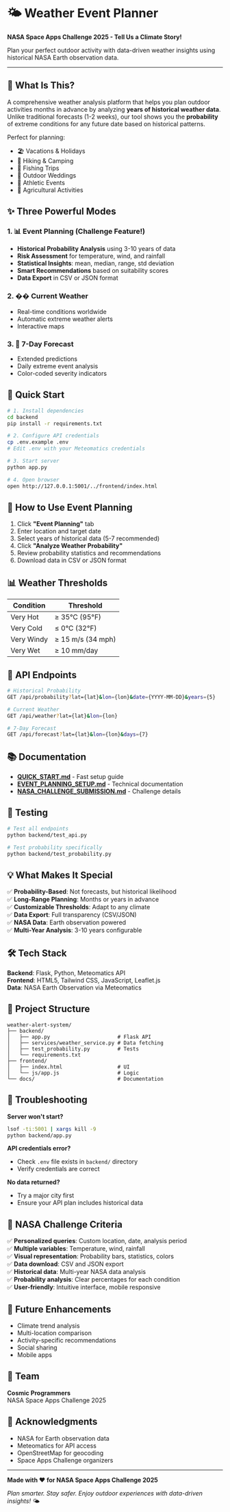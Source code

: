 # 🌤️ Weather Event Planner

**NASA Space Apps Challenge 2025 - Tell Us a Climate Story!**

Plan your perfect outdoor activity with data-driven weather insights using historical NASA Earth observation data.

---

## 🎯 What Is This?

A comprehensive weather analysis platform that helps you plan outdoor activities months in advance by analyzing **years of historical weather data**. Unlike traditional forecasts (1-2 weeks), our tool shows you the **probability** of extreme conditions for any future date based on historical patterns.

Perfect for planning:
- 🏖️ Vacations & Holidays  
- 🥾 Hiking & Camping
- 🎣 Fishing Trips
- 💒 Outdoor Weddings
- 🏃 Athletic Events
- 🌾 Agricultural Activities

## ✨ Three Powerful Modes

### 1. 📊 Event Planning (Challenge Feature!)
- **Historical Probability Analysis** using 3-10 years of data
- **Risk Assessment** for temperature, wind, and rainfall
- **Statistical Insights**: mean, median, range, std deviation
- **Smart Recommendations** based on suitability scores
- **Data Export** in CSV or JSON format

### 2. ��️ Current Weather
- Real-time conditions worldwide
- Automatic extreme weather alerts
- Interactive maps

### 3. 📅 7-Day Forecast
- Extended predictions
- Daily extreme event analysis
- Color-coded severity indicators

## 🚀 Quick Start

```bash
# 1. Install dependencies
cd backend
pip install -r requirements.txt

# 2. Configure API credentials
cp .env.example .env
# Edit .env with your Meteomatics credentials

# 3. Start server
python app.py

# 4. Open browser
open http://127.0.0.1:5001/../frontend/index.html
```

## 📖 How to Use Event Planning

1. Click **"Event Planning"** tab
2. Enter location and target date
3. Select years of historical data (5-7 recommended)
4. Click **"Analyze Weather Probability"**
5. Review probability statistics and recommendations
6. Download data in CSV or JSON format

## 📊 Weather Thresholds

| Condition | Threshold |
|-----------|-----------|
| Very Hot | ≥ 35°C (95°F) |
| Very Cold | ≤ 0°C (32°F) |
| Very Windy | ≥ 15 m/s (34 mph) |
| Very Wet | ≥ 10 mm/day |

## 🔧 API Endpoints

```bash
# Historical Probability
GET /api/probability?lat={lat}&lon={lon}&date={YYYY-MM-DD}&years={5}

# Current Weather
GET /api/weather?lat={lat}&lon={lon}

# 7-Day Forecast
GET /api/forecast?lat={lat}&lon={lon}&days={7}
```

## 📚 Documentation

- **[QUICK_START.md](./QUICK_START.md)** - Fast setup guide
- **[EVENT_PLANNING_SETUP.md](./EVENT_PLANNING_SETUP.md)** - Technical documentation
- **[NASA_CHALLENGE_SUBMISSION.md](./NASA_CHALLENGE_SUBMISSION.md)** - Challenge details

## 🧪 Testing

```bash
# Test all endpoints
python backend/test_api.py

# Test probability specifically
python backend/test_probability.py
```

## 💡 What Makes It Special

✅ **Probability-Based**: Not forecasts, but historical likelihood  
✅ **Long-Range Planning**: Months or years in advance  
✅ **Customizable Thresholds**: Adapt to any climate  
✅ **Data Export**: Full transparency (CSV/JSON)  
✅ **NASA Data**: Earth observation powered  
✅ **Multi-Year Analysis**: 3-10 years configurable

## 🛠️ Tech Stack

**Backend**: Flask, Python, Meteomatics API  
**Frontend**: HTML5, Tailwind CSS, JavaScript, Leaflet.js  
**Data**: NASA Earth Observation via Meteomatics

## 📁 Project Structure

```
weather-alert-system/
├── backend/
│   ├── app.py                      # Flask API
│   ├── services/weather_service.py # Data fetching
│   ├── test_probability.py         # Tests
│   └── requirements.txt
├── frontend/
│   ├── index.html                  # UI
│   └── js/app.js                   # Logic
└── docs/                           # Documentation
```

## 🐛 Troubleshooting

**Server won't start?**
```bash
lsof -ti:5001 | xargs kill -9
python backend/app.py
```

**API credentials error?**
- Check `.env` file exists in `backend/` directory
- Verify credentials are correct

**No data returned?**
- Try a major city first
- Ensure your API plan includes historical data

## 🎯 NASA Challenge Criteria

✅ **Personalized queries**: Custom location, date, analysis period  
✅ **Multiple variables**: Temperature, wind, rainfall  
✅ **Visual representation**: Probability bars, statistics, colors  
✅ **Data download**: CSV and JSON export  
✅ **Historical data**: Multi-year NASA data analysis  
✅ **Probability analysis**: Clear percentages for each condition  
✅ **User-friendly**: Intuitive interface, mobile responsive

## 🌟 Future Enhancements

- Climate trend analysis
- Multi-location comparison
- Activity-specific recommendations
- Social sharing
- Mobile apps

## 👥 Team

**Cosmic Programmers**  
NASA Space Apps Challenge 2025

## 🙏 Acknowledgments

- NASA for Earth observation data
- Meteomatics for API access
- OpenStreetMap for geocoding
- Space Apps Challenge organizers

---

**Made with ❤️ for NASA Space Apps Challenge 2025**

*Plan smarter. Stay safer. Enjoy outdoor experiences with data-driven insights!* 🌤️
